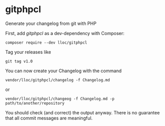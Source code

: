 # gitphpcl

Generate your changelog from git with PHP

First, add *gitphpcl* as a dev-dependency with Composer:

`composer require --dev lloc/gitphpcl`

Tag your releases like 

`git tag v1.0`

You can now create your Changelog with the command

`vendor/lloc/gitphpcl/changelog -f Changelog.md`

or 

`vendor/lloc/gitphpcl/changeog -f Changelog.md -p path/to/another/repository `

You should check (and correct) the output anyway. There is no guarantee that all commit messages are meaningful.

